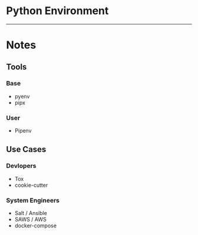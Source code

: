 
# Python Environment


---
# Notes

## Tools
### Base
* pyenv
* pipx
### User
* Pipenv

## Use Cases
### Devlopers
* Tox
* cookie-cutter
### System Engineers
* Salt / Ansible
* SAWS / AWS
* docker-compose
<!--stackedit_data:
eyJoaXN0b3J5IjpbNDU4MzA0MTMxXX0=
-->